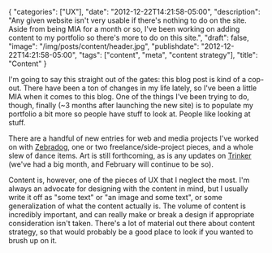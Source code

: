 {
   "categories": ["UX"],
   "date": "2012-12-22T14:21:58-05:00",
   "description": "Any given website isn't very usable if there's nothing to do on the site. Aside from being MIA for a month or so, I've been working on adding content to my portfolio so there's more to do on this site.",
   "draft": false,
   "image": "/img/posts/content/header.jpg",
   "publishdate": "2012-12-22T14:21:58-05:00",
   "tags": ["content", "meta", "content strategy"],
   "title": "Content"
}

I'm going to say this straight out of the gates: this blog post is kind of a cop-out. There have been a ton of changes in my life lately, so I've been a little MIA when it comes to this blog. One of the things I've been trying to do, though, finally (~3 months after launching the new site) is to populate my portfolio a bit more so people have stuff to look at. People like looking at stuff.

There are a handful of new entries for web and media projects I've worked on with <a href="http://zebradog.com" target="_blank">Zebradog</a>, one or two freelance/side-project pieces, and a whole slew of dance items. Art is still forthcoming, as is any updates on <a href="http://gettrinker.com" target="_blank">Trinker</a> (we've had a big month, and February will continue to be so).

Content is, however, one of the pieces of UX that I neglect the most. I'm always an advocate for designing with the content in mind, but I usually write it off as "some text" or "an image and some text", or some generalization of what the content actually is. The volume of content is incredibly important, and can really make or break a design if appropriate consideration isn't taken. There's a lot of material out there about content strategy, so that would probably be a good place to look if you wanted to brush up on it.
